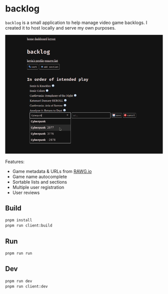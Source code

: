 # backlog

`backlog` is a small application to help manage video game backlogs. I created it to host locally and serve my own purposes.

![screenshot of backlog](https://raw.githubusercontent.com/kevinfiol/backlog/master/screenshot.png)

Features:
* Game metadata & URLs from [RAWG.io](https://rawg.io)
* Game name autocomplete
* Sortable lists and sections
* Multiple user registration
* User reviews

## Build

```bash
pnpm install
pnpm run client:build
```

## Run

```bash
pnpm run run
```

## Dev

```bash
pnpm run dev
pnpm run client:dev
```
